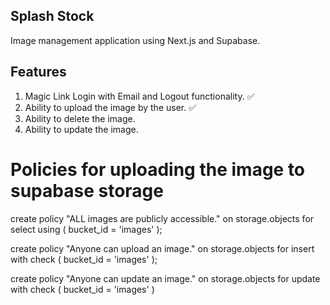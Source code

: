 ## Splash Stock 

Image management application using Next.js and Supabase.


## Features 

1. Magic Link Login with Email and Logout functionality. ✅
2. Ability to upload the image by the user. ✅
3. Ability to delete the image.
4. Ability to update the image.


# Policies for uploading the image to supabase storage

create policy "ALL images are publicly accessible."
on storage.objects for select
using ( bucket_id = 'images' );

create policy "Anyone can upload an image."
on storage.objects for insert
with check ( bucket_id = 'images' );

create policy "Anyone can update an image."
on storage.objects for update
with check ( bucket_id = 'images' )
